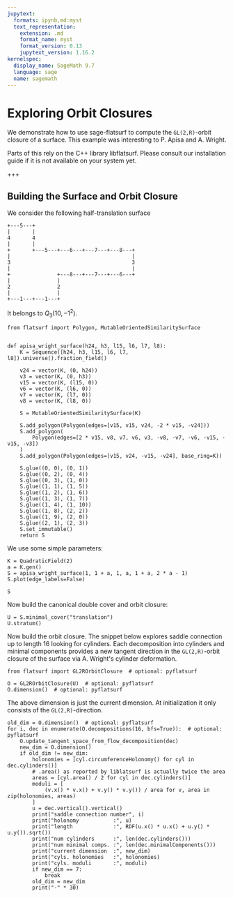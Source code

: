 ```yaml
---
jupytext:
  formats: ipynb,md:myst
  text_representation:
    extension: .md
    format_name: myst
    format_version: 0.13
    jupytext_version: 1.16.2
kernelspec:
  display_name: SageMath 9.7
  language: sage
  name: sagemath
---
```


# Exploring Orbit Closures

We demonstrate how to use sage-flatsurf to compute the `GL(2,R)`-orbit closure
of a surface. This example was interesting to P. Apisa and A. Wright.

Parts of this rely on the C++ library libflatsurf. Please consult our
installation guide if it is not available on your system yet.

+++

## Building the Surface and Orbit Closure

We consider the following half-translation surface

    +---5---+
    |       |
    4       4
    |       |
    +       +---5---+---6---+---7---+---8---+
    |                                       |
    3                                       3
    |                                       |
    +               +---8---+---7---+---6---+
    |               |
    2               2
    |               |
    +---1---+---1---+

It belongs to $Q_3(10, -1^2)$.

```{code-cell}
from flatsurf import Polygon, MutableOrientedSimilaritySurface


def apisa_wright_surface(h24, h3, l15, l6, l7, l8):
    K = Sequence([h24, h3, l15, l6, l7, l8]).universe().fraction_field()

    v24 = vector(K, (0, h24))
    v3 = vector(K, (0, h3))
    v15 = vector(K, (l15, 0))
    v6 = vector(K, (l6, 0))
    v7 = vector(K, (l7, 0))
    v8 = vector(K, (l8, 0))

    S = MutableOrientedSimilaritySurface(K)

    S.add_polygon(Polygon(edges=[v15, v15, v24, -2 * v15, -v24]))
    S.add_polygon(
        Polygon(edges=[2 * v15, v8, v7, v6, v3, -v8, -v7, -v6, -v15, -v15, -v3])
    )
    S.add_polygon(Polygon(edges=[v15, v24, -v15, -v24], base_ring=K))

    S.glue((0, 0), (0, 1))
    S.glue((0, 2), (0, 4))
    S.glue((0, 3), (1, 0))
    S.glue((1, 1), (1, 5))
    S.glue((1, 2), (1, 6))
    S.glue((1, 3), (1, 7))
    S.glue((1, 4), (1, 10))
    S.glue((1, 8), (2, 2))
    S.glue((1, 9), (2, 0))
    S.glue((2, 1), (2, 3))
    S.set_immutable()
    return S
```

We use some simple parameters:

```{code-cell}
K = QuadraticField(2)
a = K.gen()
S = apisa_wright_surface(1, 1 + a, 1, a, 1 + a, 2 * a - 1)
S.plot(edge_labels=False)
```

```{code-cell}
S
```

Now build the canonical double cover and orbit closure:

```{code-cell}
U = S.minimal_cover("translation")
U.stratum()
```

Now build the orbit closure. The snippet below explores saddle connection up to
length 16 looking for cylinders. Each decomposition into cylinders and minimal
components provides a new tangent direction in the `GL(2,R)`-orbit closure of
the surface via A. Wright's cylinder deformation.

```{code-cell}
from flatsurf import GL2ROrbitClosure  # optional: pyflatsurf

O = GL2ROrbitClosure(U)  # optional: pyflatsurf
O.dimension()  # optional: pyflatsurf
```

The above dimension is just the current dimension. At initialization it only
consists of the `GL(2,R)`-direction.

```{code-cell}
old_dim = O.dimension()  # optional: pyflatsurf
for i, dec in enumerate(O.decompositions(16, bfs=True)):  # optional: pyflatsurf
    O.update_tangent_space_from_flow_decomposition(dec)
    new_dim = O.dimension()
    if old_dim != new_dim:
        holonomies = [cyl.circumferenceHolonomy() for cyl in dec.cylinders()]
        # .area() as reported by liblatsurf is actually twice the area
        areas = [cyl.area() / 2 for cyl in dec.cylinders()]
        moduli = [
            (v.x() * v.x() + v.y() * v.y()) / area for v, area in zip(holonomies, areas)
        ]
        u = dec.vertical().vertical()
        print("saddle connection number", i)
        print("holonomy           :", u)
        print("length             :", RDF(u.x() * u.x() + u.y() * u.y()).sqrt())
        print("num cylinders      :", len(dec.cylinders()))
        print("num minimal comps. :", len(dec.minimalComponents()))
        print("current dimension  :", new_dim)
        print("cyls. holonomies   :", holonomies)
        print("cyls. moduli       :", moduli)
        if new_dim == 7:
            break
        old_dim = new_dim
        print("-" * 30)
```

